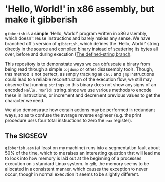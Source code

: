 # 'Hello, World!' in x86 assembly, but make it gibberish

`gibberish` is a **simple** 'Hello, World!' program written in x86 assembly, which
doesn't reuse instructions and barely makes any sense. We have branched off a version
of `gibberish`, which defines the 'Hello, World!' string directly in the source and 
compiled binary instead of scattering its bytes all over, before and during execution
([The defined-string branch](https://github.com/phoreverpheebs/gibberish/tree/defined-string).

This repository is to demonstrate ways we can obfuscate a binary from being
read through a simple `objdump` or other disassembly tools. Though, this method
is not perfect, as simply tracking all `call` and `jmp` instructions could lead
to a reliable reconstruction of the execution flow, we still may observe that
running `strings` on this binary does not show any signs of an encoded `Hello, World!`
string, since we use various methods to encode these in instructions, or increment
and decrement previous values to get the character we need.

We also demonstrate how certain actions may be performed in redundant ways, so
as to confuse the average reverse engineer (e.g. the print procedure uses four
total instructions to zero the `eax` register).

## The SIGSEGV

`gibberish.asm` (at least on my machine) runs into a segmentation fault about
50% of the time, which to me raises an interesting question that will lead me
to look into how memory is laid out at the beginning of a processes execution
on a standard Linux system. In `gdb`, the memory seems to be allocated in a
consistent manner, which causes the exception to never occur, though in normal
execution it seems to be slightly different.
